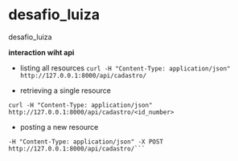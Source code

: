# desafio_luiza
desafio_luiza

**interaction wiht api**

  - listing all resources
  ```curl -H "Content-Type: application/json" http://127.0.0.1:8000/api/cadastro/```
  
  - retrieving a single resource
  
  ```curl -H "Content-Type: application/json" http://127.0.0.1:8000/api/cadastro/<id_number>```
  
  - posting a new resource
  
  ```curl -d '{"name":"wolfgang", "email":"wolfgang@wolf.com", "dept":"dev"}' 
-H "Content-Type: application/json" -X POST http://127.0.0.1:8000/api/cadastro/```
